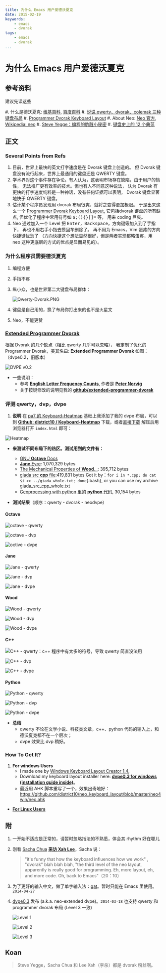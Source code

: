 ```yaml
---
title: 为什么 Emacs 用户爱德沃夏克
date: 2015-02-19
keywords:
    - emacs
    - dvorak
tags:
    - emacs
    - dvorak
...
```


为什么 Emacs 用户爱德沃夏克
===========================

参考资料
--------

建议先读这些

#. 什么是德沃夏克: [维基百科][wikipedia], [百度百科][baidu]
#. [说说 qwerty、dvorak、colemak 三种键盘布局][q_d_c]
#. [Programmer Dvorak Keyboard Layout][dvp_intro]
#. About Neo: [Neo 官方][neo_official], [Wikipedia: neo][neo_wiki]
#. [Steve Yegge：编程的肮脏小秘密](http://blog.jobbole.com/64959/)
#. [键盘史上的 12 个典范](http://www.oschina.net/news/56704/keyboards)

[wikipedia]: http://zh.wikipedia.org/wiki/%E5%BE%B7%E6%B2%83%E5%A4%8F%E5%85%8B%E9%8D%B5%E7%9B%A4
[baidu]: http://baike.baidu.com/view/1410112.htm
[q_d_c]: http://www.cnblogs.com/zhangshenjia/archive/2012/04/11/qwerty_dvorak_colemak.html
[dvp_intro]: http://www.kaufmann.no/roland/dvorak/
[neo_official]: http://www.neo-layout.org/
[neo_wiki]: https://en.wikipedia.org/wiki/Keyboard_layout#Neo

正文
----

### Several Points from Refs

1. 目前，世界上最快的英文打字速度是在 Dvorak 键盘上创造的。
   但 Dvorak 键盘没有流行起来，世界上最通用的键盘还是 QWERTY 键盘。
2. 学术界对这个事件存在争论。有人认为，这表明市场存在缺陷，由于用户的惰性，
   无法推广更有效率的技术。但也有人不同意这种说法，
   认为 Dvorak 有更快的打字速度纯粹是一种神话，没有任何证据可以表明，
   Dvorak 键盘显著地快于 QWERTY 键盘。
3. 估计某个程序员发现用 dvorak 布局很爽，就将之变得更加极限。
   于是出来这么一个 [Programmer Dvorak Keyboard Layout][dvp_kaufmann],
   它包括dvorak 键盘的所有缺点, 但优化了程序中常用符号如
   <kbd>$</kbd><kbd>;</kbd><kbd>(</kbd><kbd>)</kbd><kbd>{</kbd><kbd>}</kbd><kbd>[</kbd><kbd>]</kbd><kbd>=</kbd> 等，
   用来 coding 巨爽。
4. Neo 通过加入一个 Level 把 <kbd>Enter</kbd>，<kbd>Backspace</kbd>，方向键等加入到了手指下，
   再也不用右手小指去摸回车删除了。 再不用为 Emacs，Vim 蛋疼的方向快捷键忧愁了
   （方向快捷这个想法显然很好，但是两者实现都略蛋疼，用 neo 这种更底层的方式的优点是显而易见的）。

[dvp_kaufmann]: http://www.kaufmann.no/roland/dvorak/

### 为什么程序员需要德沃夏克

1. 编程方便
2. 手指不疼
3. 纵小众，也是世界第二大键盘布局群体：

    ![Qwerty-Dvorak.PNG](http://gnat.qiniudn.com/homework/qwerty-dvorak.png)

4. 键盘是自己用的，换了布局你打出来的也不是火星文
5. Neo，不能更赞

### [Extended Programmer Dvorak][dvpe_github]

根据 Dvorak 的几个缺点（相比 qwerty 几乎可以忽略），
我定制了优化的 Programmer Dvorak，美其名曰: **Extended Programmer Dvorak**
如图：（dvpe0.2，旧版本）

![DVPE *v0.2*][dvpe0.2_pic]

* 一些说明：
    -  参考 [**English Letter Frequency Counts**][letter_freq], 作者是 [**Peter Norvig**][norvig]
    - 关于按键修改的说明见我的 [**github/extended-programmer-dvorak**][some_explanations]

[dvpe_github]: https://github.com/district10/extended-programmer-dvorak
[dvpe0.2_pic]: http://gnat-tang-shared-image.qiniudn.com/DVORAK_PROGRAMMER_EXTENDED0.2.png
[letter_freq]: http://norvig.com/mayzner.html
[norvig]: http://norvig.com/
[some_explanations]: https://github.com/district10/extended-programmer-dvorak#why

### 评测 qwerty，dvp，dvpe

1. **说明**
在 [pa7 的 Keyboard-Heatmap][pa7] 基础上我添加了我的 dvpe 布局，可以到 [**Github: district10 / Keyboard-Heatmap**][myheatmap] 下载，或者[直接下载][heatmap_down] 解压后用浏览器打开 `index.html` 即可：

![Heatmap][illus]

- **来测试不同布局下的热区。测试用到的文件有：**
    - [GNU **Octave** Docs][doc_gnu]
    - [**Jane** Eyre][doc_jane]: 1,070,329 bytes
    - [The Mechanical Properties of **Wood**...][doc_wood]: 395,712 bytes
    - [giada src **cpp** file][doc_giada]:419,831 bytes
      Got it by：`for i in *.cpp; do cat $i >> ../giada_whole.txt; done`{.bash},
      or you can use my archive [giada_src_cpp_whole.txt][qiniu_giada]
    - [Geoprocessing with python][geo_python] 里的 [**python** 代码][qiniu_geo], 30,154 bytes

- **测试结果**（顺序：qwerty - dvorak - neodvpe）

#### Octave

![octave - qwerty](http://gnat-tang-archive.qiniudn.com/aa.octave_qwerty.png)

![octave - dvp](http://gnat-tang-archive.qiniudn.com/ab.octave_dvp.png)

![octive - dvpe](http://gnat-tang-shared-image.qiniudn.com/dvpe0.2_jane.png)

#### Jane

![Jane - qwerty](http://gnat-tang-archive.qiniudn.com/ba.jane_qwerty.png)

![Jane - dvp](http://gnat-tang-archive.qiniudn.com/bb.jane_dvp.png)

![Jane - dvpe](http://gnat-tang-shared-image.qiniudn.com/dvpe0.2_jane.png)

#### Wood

![Wood - qwerty](http://gnat-tang-archive.qiniudn.com/ca.wood_qwerty.png)

![Wood - dvp](http://gnat-tang-archive.qiniudn.com/cb.wood_dvp.png)

![Wood - dvpe](http://gnat-tang-shared-image.qiniudn.com/dvpe0.2_wood.png)

#### C++

![C++ - qwerty：c++ 程序中有太多的符号，导致 qwerty 简直没法用](http://gnat-tang-archive.qiniudn.com/da.cpp_qwerty.png)

![C++ - dvp](http://gnat-tang-archive.qiniudn.com/db.cpp_dvp.png)

![C++ - dvpe](http://gnat-tang-shared-image.qiniudn.com/dvpe0.2._cpp.png)

#### Python

![Python - qwerty](http://gnat-tang-archive.qiniudn.com/ea.python_qwerty.png)

![Python - dvp](http://gnat-tang-archive.qiniudn.com/eb.python_dvp.png)

![Python - dvpe](http://gnat-tang-shared-image.qiniudn.com/dvpe0.2_python.png)

- **总结**
    - qwerty 不论在文学小说、科技类文章，c++、python 代码的输入上，和德沃夏克都不在一个层次；
    - dvpe 效果比 dvp 稍好。

[pa7]: https://github.com/pa7/Keyboard-Heatmap
[myheatmap]: https://github.com/district10/Keyboard-Heatmap
[heatmap_down]: https://github.com/district10/Keyboard-Heatmap/archive/master.zip
[illus]: http://gnat-tang-archive.qiniudn.com/tool.png
[doc_gnu]: http://www.gnu.org/software/octave/doc/interpreter/
[doc_jane]: http://www.gutenberg.org/files/1260/1260.txt
[doc_wood]: http://www.gutenberg.org/cache/epub/12299/pg12299.txt
[doc_giada]: http://www.giadamusic.com/download
[qiniu_giada]: http://gnat-tang-shared-image.qiniudn.com/giada_whole.txt
[geo_python]: http://jianshu.io/p/a710e7656ddb
[qiniu_geo]: http://gnat-tang-archive.qiniudn.com/geoprocessing_with_python_whole.txt

### How To Get It?

1. **For windows Users**
    - I made one by [Windows Keyboard Layout Creator 1.4][kl_creator],
    - Download my keyboard layout installer here: [**dvpe0.3 for windows (installation guide inside)**][dvpe_win]。
    - 最近用 AHK 脚本重写了一个，效果出奇地好：<https://github.com/district10/neo_keyboard_layout/blob/master/neo4win/neo.ahk>
- [**For Linux Users**][dvpe_linux]

[kl_creator]: http://www.microsoft.com/en-sg/download/details.aspx?id=22339
[dvpe_win]: http://gnat-tang-shared-image.qiniudn.com/dvpe-v3.7z
[dvpe_linux]: https://github.com/district10/extended-programmer-dvorak

附
---

1. 一开始不适应是正常的，请暂时忽略指法的不熟悉，体会其 rhythm 好在哪儿
2. 刚看 [Sacha Chua][sacha] [**采访 Xah Lee**][sacha-xah]，Sacha 说：

    > "it's funny that how the keyboard influences how we work" , "dvorak" blah blah blah,
    > "the third level of the neo layout, apparently is really good for programming.
    > Eh, more layout, eh, and more code. Oh, back to Emacs"（20：10）

3. 为了更好的输入中文，做了单字输入法：[gat][gat]。暂时只能在 Emacs 里使用。`2014-04-27`
4. [dvpe0.3][dvpe] 发布 (a.k.a. neo-extended dvpe)。`2014-03-18`
   也支持 qwerty 和 programmer dvorak 布局 (Level 3 一致)

    ![Level 1][level1]

    ![Level 2][level2]

    ![Level 3][level3]

Koan
----

> Steve Yegge，Sacha Chua 和 Lee Xah（李杀）都是 dvorak 粉丝啊。

[outofdate]: http://gnat-tang-shared-image.qiniudn.com/dvpe0.2.jpg
[sacha]: http://sachachua.com
[sacha-xah]: http://v.youku.com/v_show/id_XNzA4MTYzNjQ0.html
[dvpe]: https://github.com/district10/neo_keyboard_layout
[gat]: https://github.com/district10/gat
[level1]: http://gnat-tang-shared-image.qiniudn.com/neo-dvpe-L1.svg
[level2]: http://gnat-tang-shared-image.qiniudn.com/neo-dvpe-L2.svg
[level3]: http://gnat-tang-shared-image.qiniudn.com/neo-L3.svg
